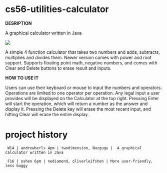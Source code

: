 cs56-utilities-calculator
=========================

**DESRIPTION**

A graphical calculator written in Java

![](http://i.imgur.com/LYdQbh5.png)

A simple 4 function calculator that takes two numbers and adds, subtracts, multiplies and divides them.  Newer version comes with power and root support.  Supports floating point math, negative numbers, and comes with Clear and Delete buttons to erase result and inputs.

**HOW TO USE IT**

Users can use their keyboard or mouse to input the numbers and operators.  Operations are limited to one operator per operation.  Any legal input a user provides will be displayed on the Calculator at the top right.  Pressing Enter will start the operation, which will return a number as the answer and display it.  Pressing the Delete key will erase the most recent input, and hitting Clear will erase the entire display.

project history
===============
```
 W14 | andrewberls 4pm | twodimension, Nazgugu |  A graphical calculator written in Java

 F16 | oshen 6pm | nediamond, oliverleifshen | More user-friendly, less buggy
``` 
